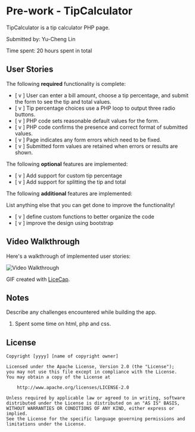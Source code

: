 # Pre-work - TipCalculator

TipCalculator is a tip calculator PHP page.

Submitted by: Yu-Cheng Lin

Time spent: 20 hours spent in total

## User Stories

The following **required** functionality is complete:
* [ v ] User can enter a bill amount, choose a tip percentage, and submit the form to see the tip and total values.
* [ v ] Tip percentage choices use a PHP loop to output three radio buttons.
* [ v ] PHP code sets reasonable default values for the form.
* [ v ] PHP code confirms the presence and correct format of submitted values.
* [ v ] Page indicates any form errors which need to be fixed.
* [ v ] Submitted form values are retained when errors or results are shown.

The following **optional** features are implemented:
* [ v ] Add support for custom tip percentage
* [ v ] Add support for splitting the tip and total

The following **additional** features are implemented:

List anything else that you can get done to improve the functionality!
* [ v ] define custom functions to better organize the code
* [ v ] improve the design using bootstrap

## Video Walkthrough

Here's a walkthrough of implemented user stories:

<img src='http://i.imgur.com/rMKSexo.gif' title='Video Walkthrough' width='' alt='Video Walkthrough' />

GIF created with [LiceCap](http://www.cockos.com/licecap/).

## Notes

Describe any challenges encountered while building the app.
 1. Spent some time on html, php and css.

## License

    Copyright [yyyy] [name of copyright owner]

    Licensed under the Apache License, Version 2.0 (the "License");
    you may not use this file except in compliance with the License.
    You may obtain a copy of the License at

        http://www.apache.org/licenses/LICENSE-2.0

    Unless required by applicable law or agreed to in writing, software
    distributed under the License is distributed on an "AS IS" BASIS,
    WITHOUT WARRANTIES OR CONDITIONS OF ANY KIND, either express or implied.
    See the License for the specific language governing permissions and
    limitations under the License.